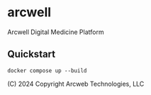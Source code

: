 # arcwell
Arcwell Digital Medicine Platform


## Quickstart

```
docker compose up --build
```


(C) 2024 Copyright Arcweb Technologies, LLC
